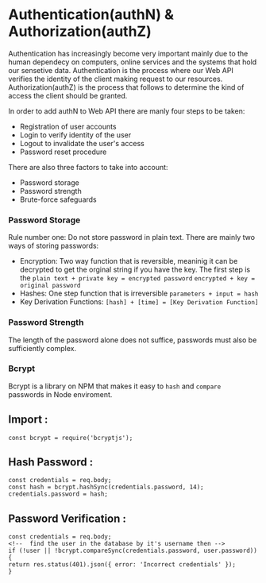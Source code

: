 # Authentication(authN) & Authorization(authZ)

Authentication has increasingly become very important mainly due to the human dependecy on computers, online services and the systems that hold our sensetive data. Authentication is the process where our Web API verifies the identity of the client making request to our resources. Authorization(authZ) is the process that follows to determine the kind of access the client should be granted.

In order to add authN to Web API there are manly four steps to be taken:
  * Registration of user accounts
  * Login to verify identity of the user
  * Logout to invalidate the user's access
  * Password reset procedure 

There are also three factors to take into account:
  * Password storage
  * Password strength
  * Brute-force safeguards

### Password Storage

Rule number one: Do not store password in plain text. There are mainly two ways of storing passwords:
  * Encryption:
     Two way function that is reversible, meaninig it can be decrypted to      get the orginal string if you have the key. The first step is the 
      `plain text + private key = encrypted password`
      `encrypted + key = original password`  
  * Hashes:
     One step function that is irreversible `parameters + input = hash`
  * Key Derivation Functions:
     `[hash] + [time] = [Key Derivation Function]`   
       
### Password Strength

The length of the password alone does not suffice, passwords must also be sufficiently complex.

### Bcrypt

Bcrypt is a library on NPM that makes it easy to `hash` and `compare` passwords in Node enviroment.

Import :
---
```
const bcrypt = require('bcryptjs');
```

Hash Password :
---
```
const credentials = req.body;
const hash = bcrypt.hashSync(credentials.password, 14);
credentials.password = hash; 
```
    

Password Verification :
---
```
const credentials = req.body;
<!--  find the user in the database by it's username then -->
if (!user || !bcrypt.compareSync(credentials.password, user.password)) {
return res.status(401).json({ error: 'Incorrect credentials' });
}
```
   
